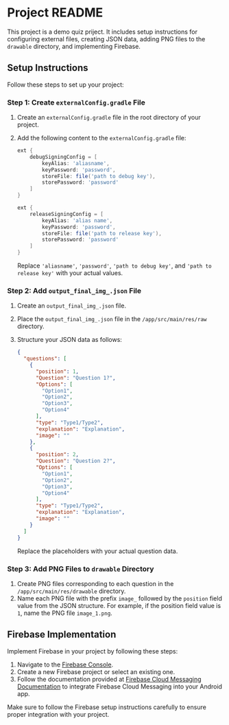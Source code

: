 # Project README

This project is a demo quiz priject. It includes setup instructions for configuring external files, creating JSON data, adding PNG files to the `drawable` directory, and implementing Firebase.

## Setup Instructions

Follow these steps to set up your project:

### Step 1: Create `externalConfig.gradle` File

1. Create an `externalConfig.gradle` file in the root directory of your project.
2. Add the following content to the `externalConfig.gradle` file:

    ```groovy
    ext {
        debugSigningConfig = [
            keyAlias: 'aliasname',
            keyPassword: 'password',
            storeFile: file('path to debug key'),
            storePassword: 'password'
        ]
    }

    ext {
        releaseSigningConfig = [
            keyAlias: 'alias name',
            keyPassword: 'password',
            storeFile: file('path to release key'),
            storePassword: 'password'
        ]
    }
    ```

   Replace `'aliasname'`, `'password'`, `'path to debug key'`, and `'path to release key'` with your actual values.

### Step 2: Add `output_final_img_.json` File

1. Create an `output_final_img_.json` file.
2. Place the `output_final_img_.json` file in the `/app/src/main/res/raw` directory.
3. Structure your JSON data as follows:

    ```json
    {
      "questions": [
        {
          "position": 1,
          "Question": "Question 1?",
          "Options": [
            "Option1",
            "Option2",
            "Option3",
            "Option4"
          ],
          "type": "Type1/Type2",
          "explanation": "Explanation",
          "image": ""
        },
        {
          "position": 2,
          "Question": "Question 2?",
          "Options": [
            "Option1",
            "Option2",
            "Option3",
            "Option4"
          ],
          "type": "Type1/Type2",
          "explanation": "Explanation",
          "image": ""
        }
      ]
    }
    ```

   Replace the placeholders with your actual question data.

### Step 3: Add PNG Files to `drawable` Directory

1. Create PNG files corresponding to each question in the `/app/src/main/res/drawable` directory.
2. Name each PNG file with the prefix `image_` followed by the `position` field value from the JSON structure. For example, if the position field value is `1`, name the PNG file `image_1.png`.

## Firebase Implementation

Implement Firebase in your project by following these steps:

1. Navigate to the [Firebase Console](https://console.firebase.google.com/).
2. Create a new Firebase project or select an existing one.
3. Follow the documentation provided at [Firebase Cloud Messaging Documentation](https://firebase.google.com/docs/cloud-messaging) to integrate Firebase Cloud Messaging into your Android app.

Make sure to follow the Firebase setup instructions carefully to ensure proper integration with your project.
